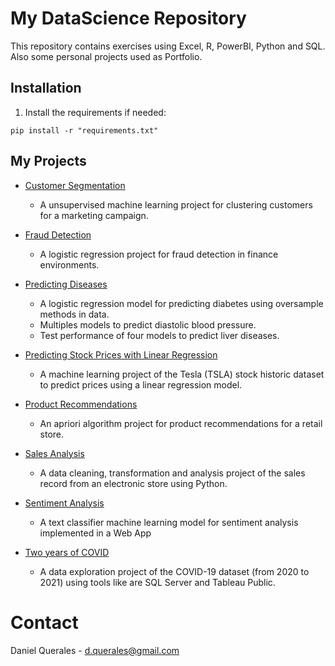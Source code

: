 # My DataScience Repository

This repository contains exercises using Excel, R, PowerBI, Python and SQL. Also some personal projects used as Portfolio.

## Installation

1. Install the requirements if needed:
```
pip install -r "requirements.txt"
```

## My Projects

* [Customer Segmentation](https://github.com/dquerales/DataScience/tree/main/Projects/CustomerSegmentation)

  * A unsupervised machine learning project for clustering customers for a marketing campaign.

* [Fraud Detection](https://github.com/dquerales/DataScience/tree/main/Projects/FraudDetection)
  
  * A logistic regression project for fraud detection in finance environments. 

* [Predicting Diseases](https://github.com/dquerales/DataScience/tree/main/Projects/PredictingDiseases)

  * A logistic regression model for predicting diabetes using oversample methods in data.
  * Multiples models to predict diastolic blood pressure.
  * Test performance of four models to predict liver diseases.

* [Predicting Stock Prices with Linear Regression](https://github.com/dquerales/DataScience/tree/main/Projects/PredictingStockPrices)

   * A machine learning project of the Tesla (TSLA) stock historic dataset to predict prices using a linear regression model.

* [Product Recommendations](https://github.com/dquerales/DataScience/tree/main/Projects/ProductRecommendations)

  * An apriori algorithm project for product recommendations for a retail store. 

* [Sales Analysis](https://github.com/dquerales/DataScience/tree/main/Projects/SalesAnalysis)

  * A data cleaning, transformation and analysis project of the sales record from an electronic store using Python.

* [Sentiment Analysis](https://github.com/dquerales/DataScience/tree/main/Projects/SentimentAnalysis)

  * A text classifier machine learning model for sentiment analysis implemented in a Web App

* [Two years of COVID](https://github.com/dquerales/DataScience/tree/main/Projects/TwoYearsOfCOVID)

  * A data exploration project of the COVID-19 dataset (from 2020 to 2021) using tools like are SQL Server and Tableau Public.

# Contact

Daniel Querales - d.querales@gmail.com


